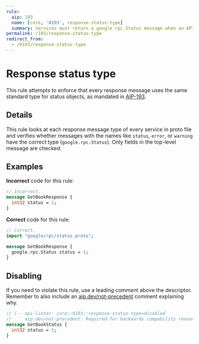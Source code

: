 ```yaml
---
rule:
  aip: 193
  name: [core, '0193', response-status-type]
  summary: Services must return a google.rpc.Status message when an API error occurs
permalink: /193/response-status-type
redirect_from:
  - /0193/response-status-type
---
```


# Response status type

This rule attempts to enforce that every response message uses the same
standard type for status objects, as mandated in [AIP-193][].

## Details

This rule looks at each response message type of every service in proto file and
verifies whether messages with the names like `status`, `error`, or `warning`
have the correct type (`google.rpc.Status`). Only fields in the top-level
message are checked.

## Examples

**Incorrect** code for this rule:

```proto
// Incorrect.
message GetBookResponse {
  int32 status = 1;
}
```

**Correct** code for this rule:

```proto
// Correct.
import "google/rpc/status.proto";

message GetBookResponse {
  google.rpc.Status status = 1;
}
```

## Disabling

If you need to violate this rule, use a leading comment above the descriptor.
Remember to also include an [aip.dev/not-precedent][] comment explaining why.

```proto
// (-- api-linter: core::0193::response-status-type=disabled
//     aip.dev/not-precedent: Required for backwards compability reasons. --)
message GetBookStatus {
  int32 status = 1;
}
```

[aip-193]: https://aip.dev/193
[aip.dev/not-precedent]: https://aip.dev/not-precedent
